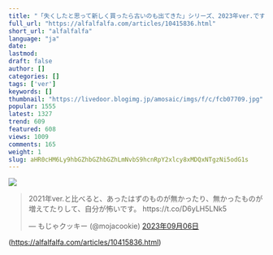 ```yaml
---
title: "「失くしたと思って新しく買ったら古いのも出てきた」シリーズ、2023年ver.です。 : アルファルファモザイク"
full_url: "https://alfalfalfa.com/articles/10415836.html"
short_url: "alfalfalfa"
language: "ja"
date: 
lastmod: 
draft: false
author: []
categories: []
tags: ['ver']
keywords: []
thumbnail: "https://livedoor.blogimg.jp/amosaic/imgs/f/c/fcb07709.jpg"
popular: 1555
latest: 1327
trend: 609
featured: 608
views: 1009
comments: 165
weight: 1
slug: aHR0cHM6Ly9hbGZhbGZhbGZhLmNvbS9hcnRpY2xlcy8xMDQxNTgzNi5odG1s
---
```


![](https://livedoor.blogimg.jp/amosaic/imgs/f/c/fcb07709.jpg)

<blockquote class='twitter-tweet'><p lang='ja' dir='ltr'>2021年ver.と比べると、あったはずのものが無かったり、無かったものが増えてたりして、自分が怖いです。 https://t.co/D6yLH5LNk5</p>— もじゃクッキー (@mojacookie) <a href='https://twitter.com/mojacookie/status/1699225696810455405' target='_blank' rel='nofollow'>2023年09月06日</a></blockquote> 

(https://alfalfalfa.com/articles/10415836.html)
